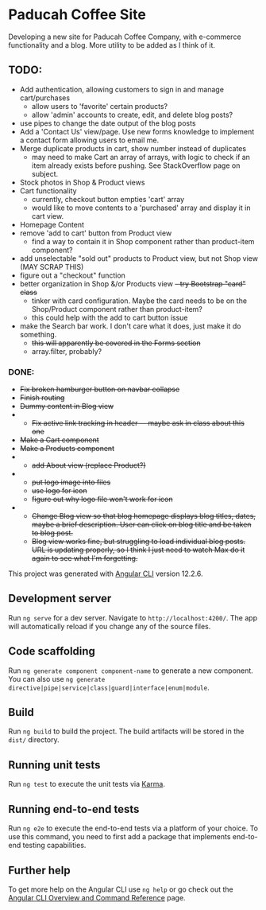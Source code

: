 # Paducah Coffee Site

Developing a new site for Paducah Coffee Company, with e-commerce functionality and a blog. More utility to be added as I think of it.
## TODO:
- Add authentication, allowing customers to sign in and manage cart/purchases
  - allow users to 'favorite' certain products?
  - allow 'admin' accounts to create, edit, and delete blog posts?
- use pipes to change the date output of the blog posts
- Add a 'Contact Us' view/page. Use new forms knowledge to implement a contact form allowing users to email me.
- Merge duplicate products in cart, show number instead of duplicates
  - may need to make Cart an array of arrays, with logic to check if an item already exists before pushing. See StackOverflow page on subject.
- Stock photos in Shop & Product views
- Cart functionality
  - currently, checkout button empties 'cart' array
  - would like to move contents to a 'purchased' array and display it in cart view.
- Homepage Content
- remove 'add to cart' button from Product view
   - find a way to contain it in Shop component rather than product-item component?
- add unselectable "sold out" products to Product view, but not Shop view (MAY SCRAP THIS)
- figure out a "checkout" function
- better organization in Shop &/or Products view ~~- try Bootstrap "card" class~~
  - tinker with card configuration. Maybe the card needs to be on the Shop/Product component rather than product-item?
  - this could help with the add to cart button issue
- make the Search bar work. I don't care what it does, just make it do something.
  - ~~this will apparently be covered in the Forms section~~
  - array.filter, probably?


### DONE:
- ~~Fix broken hamburger button on navbar collapse~~
- ~~Finish routing~~
- ~~Dummy content in Blog view~~
- - ~~Fix active link tracking in header
-- maybe ask in class about this one~~
- ~~Make a Cart component~~
- ~~Make a Products component~~
- - ~~add About view (replace Product?)~~
- - ~~put logo image into files~~
  - ~~use logo for icon~~
  - ~~figure out why logo file won't work for icon~~
- - ~~Change Blog view so that blog homepage displays blog titles, dates, maybe a brief description. User can click on blog title and be taken to blog post.~~
  - ~~Blog view works fine, but struggling to load individual blog posts. URL is updating properly, so I think I just need to watch Max do it again to see what I'm forgetting.~~


This project was generated with [Angular CLI](https://github.com/angular/angular-cli) version 12.2.6.

## Development server

Run `ng serve` for a dev server. Navigate to `http://localhost:4200/`. The app will automatically reload if you change any of the source files.

## Code scaffolding

Run `ng generate component component-name` to generate a new component. You can also use `ng generate directive|pipe|service|class|guard|interface|enum|module`.

## Build

Run `ng build` to build the project. The build artifacts will be stored in the `dist/` directory.

## Running unit tests

Run `ng test` to execute the unit tests via [Karma](https://karma-runner.github.io).

## Running end-to-end tests

Run `ng e2e` to execute the end-to-end tests via a platform of your choice. To use this command, you need to first add a package that implements end-to-end testing capabilities.

## Further help

To get more help on the Angular CLI use `ng help` or go check out the [Angular CLI Overview and Command Reference](https://angular.io/cli) page.
